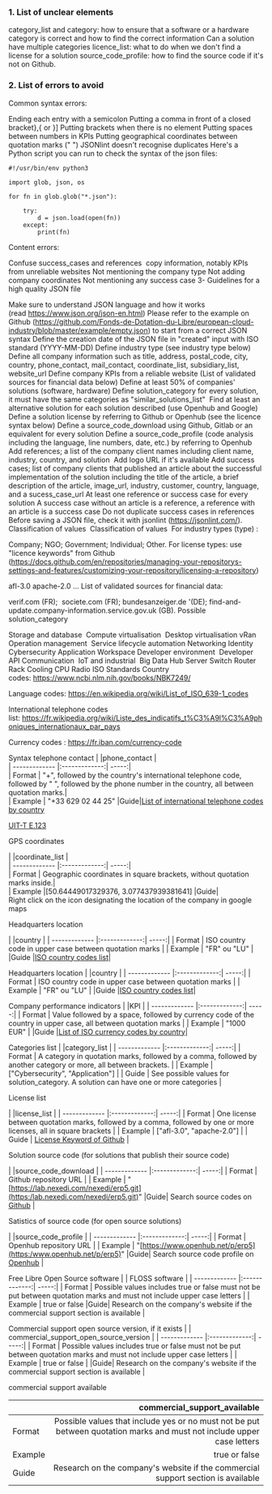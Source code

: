 ### 1. List of unclear elements

category_list and category: how to ensure that a software or a hardware category is correct and how to find the correct information
Can a solution have multiple categories
licence_list: what to do when we don't find a license for a solution
source_code_profile: how to find the source code if it's not on Github.

### 2. List of errors to avoid

Common syntax errors: 

Ending each entry with a semicolon
Putting a comma in front of a closed bracket},{ or }]
Putting brackets when there is no element
Putting spaces between numbers in KPIs
Putting geographical coordinates between quotation marks (" ")
JSONlint doesn't recognise duplicates
Here's a Python script you can run to check the syntax of the json files:

```
#!/usr/bin/env python3

import glob, json, os

for fn in glob.glob("*.json"):

    try:
        d = json.load(open(fn))
    except:
        print(fn)
```

Content errors: 

Confuse success_cases and references 
copy information, notably KPIs from unreliable websites
Not mentioning the company type
Not adding company coordinates
Not mentioning any success case
3- Guidelines for a high quality JSON file

Make sure to understand JSON language and how it works (read https://www.json.org/json-en.html)
Please refer to the example on Github (https://github.com/Fonds-de-Dotation-du-Libre/european-cloud-industry/blob/master/example/empty.json) to start from a correct JSON syntax
Define the creation date of the JSON file in "created" input with ISO standard (YYYY-MM-DD)
Define industry type (see industry type below)
Define all company information such as title, address, postal_code, city, country, phone_contact, mail_contact, coordinate_list, subsidiary_list, website_url
Define company KPIs from a reliable website (List of validated sources for financial data below)
Define at least 50% of companies' solutions (software, hardware)
Define solution_category for every solution, it must have the same categories as "similar_solutions_list" 
Find at least an alternative solution for each solution described (use Openhub and Google)
Define a solution license by referring to Github or Openhub (see the licence syntax below)
Define a source_code_download using Github, Gitlab or an equivalent for every solution
Define a source_code_profile (code analysis including the language, line numbers, date, etc.) by referring to Openhub 
Add references; a list of the company client names including client name, industry, country, and solution 
Add logo URL if it's available
Add success cases; list of company clients that published an article about the successful implementation of the solution including the title of the article, a brief description of the article, image_url, industry, customer, country, language, and a sucess_case_url
At least one reference or success case for every solution
A success case without an article is a reference, a reference with an article is a success case
Do not duplicate success cases in references
Before saving a JSON file, check it with jsonlint (https://jsonlint.com/).
Classification of values 
Classification of values 
For industry types (type) :

Company;
NGO;
Government;
Individual;
Other.
For license types: use "licence keywords" from Github (https://docs.github.com/en/repositories/managing-your-repositorys-settings-and-features/customizing-your-repository/licensing-a-repository) 

afl-3.0
apache-2.0
...
List of validated sources for financial data:

verif.com (FR); 
societe.com (FR);
bundesanzeiger.de '(DE);
find-and-update.company-information.service.gov.uk (GB).
Possible solution_category 

Storage and database 
Compute virtualisation 
Desktop virtualisation
vRan 
Operation management 
Service lifecycle automation
Networking
Identity
Cybersecurity
Application
Workspace
Developer environment 
Developer API
Communication 
IoT and industrial 
Big Data Hub
Server
Switch
Router
Rack
Cooling
CPU
Radio
ISO Standards
Country codes: https://www.ncbi.nlm.nih.gov/books/NBK7249/

Language codes: https://en.wikipedia.org/wiki/List_of_ISO_639-1_codes

International telephone codes list: https://fr.wikipedia.org/wiki/Liste_des_indicatifs_t%C3%A9l%C3%A9phoniques_internationaux_par_pays

Currency codes : https://fr.iban.com/currency-code


Syntax
telephone contact
| |phone_contact |  
| ------------- |:-------------:| -----:|  
| Format | "+", followed by the country's international telephone code, followed by " ", followed by the phone number in the country, all between quotation marks.|  
| Example | "+33 629 02 44 25"
|Guide|[List of international telephone codes by country](https://fr.wikipedia.org/wiki/Liste_des_indicatifs_t%C3%A9l%C3%A9phoniques_internationaux_par_pays)

[UIT-T E.123](https://www.itu.int/rec/dologin_pub.asp?lang=e&id=T-REC-E.123-198811-S!!PDF-F&type=items) 

GPS coordinates

| |coordinate_list |  
| ------------- |:-------------:| -----:|  
| Format | Geographic coordinates in square brackets, without quotation marks inside.|  
| Example |[50.64449017329376, 3.077437939381641]
|Guide|  
Right click on the icon designating the location of the company in google maps


Headquarters location

|         |country            |
| ------------- |:-------------:| -----:|
| Format     | ISO country code in upper case between quotation marks |
| Example      | "FR" ou "LU"       |
|Guide |[ISO country codes list](http://www.ncbi.nlm.nih.gov/books/NBK7249/)|

Headquarters location
|         |country            |
| ------------- |:-------------:| -----:|
| Format     | ISO country code in upper case between quotation marks |
| Example      | "FR" ou "LU"       |
|Guide |[ISO country codes list](http://www.ncbi.nlm.nih.gov/books/NBK7249/)|

Company performance indicators
|         |KPI            |
| ------------- |:-------------:| -----:|
| Format     | Value followed by a space, followed by currency code of the country in upper case, all between quotation marks |
| Example      | "1000 EUR"       |
|Guide |[List of ISO currency codes by country](https://fr.iban.com/currency-codes)|

Categories list
|         |category_list            |
| ------------- |:-------------:| -----:|
| Format     | A category in quotation marks, followed by a comma, followed by another category or more, all between brackets. |
| Example      | ["Cybersecurity", "Application"]       |
| Guide | See possible values for solution_category. A solution can have one or more categories |

License list

|         |license_list           |
| ------------- |:-------------:| -----:|
| Format     | One license between quotation marks, followed by a comma, followed by one or more licenses, all in square brackets |
| Example      | ["afl-3.0", "apache-2.0"] |
| Guide | [License Keyword of Github](https://docs.github.com/en/repositories/managing-your-repositorys-settings-and-features/customizing-your-repository/licensing-a-repository)      |

Solution source code (for solutions that publish their source code)

|         |source_code_download            |
| ------------- |:-------------:| -----:|
| Format     | Github repository URL |
| Example      | "[https://lab.nexedi.com/nexedi/erp5.git](https:/lab.nexedi.com/nexedi/erp5.git)"
|Guide| Search source codes on [Github](https://github.com/)       |

Satistics of source code (for open source solutions)

|         |source_code_profile            |
| ------------- |:-------------:| -----:|
| Format     | Openhub repository URL |
| Example      | "[https://www.openhub.net/p/erp5](https:/www.openhub.net/p/erp5)"
|Guide| Search source code profile on [Openhub](https://www.openhub.net/)       |

Free Libre Open Source software
|         | FLOSS software             |
| ------------- |:-------------:| -----:|
| Format     | Possible values includes true or false must not be put between quotation marks and must not include upper case letters |
| Example      | true or false
|Guide| Research on the company's website if the commercial support section is available       |

Commercial support open source version, if it exists
|         | commercial_support_open_source_version             |
| ------------- |:-------------:| -----:|
| Format     | Possible values includes true or false must not be put between quotation marks and must not include upper case letters |
| Example      | true or false |
|Guide| Research on the company's website if the commercial support section is available       |

commercial support available

|         | commercial_support_available  |
| ------- |-------:|
| Format  | Possible values that include yes or no must not be put between quotation marks and must not include upper case letters |
| Example | true or false                           |
| Guide   | Research on the company's website if the commercial support section is available       |
